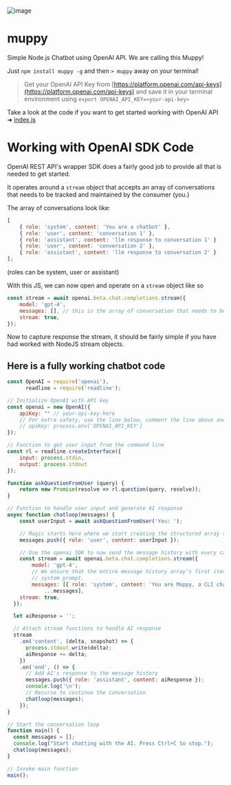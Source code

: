 ![image](https://github.com/shamasis/muppy/assets/232373/44671224-0704-4ca4-8346-a21aca45f846)

# muppy

Simple Node.js Chatbot using OpenAI API. We are calling this Muppy!

Just `npm install muppy -g` and then `> muppy` away on your terminal!

> Get your OpenAI API Key from 
> [https://platform.openai.com/api-keys](https://platform.openai.com/api-keys)
> and save it in your terminal environment using `export OPENAI_API_KEY=<your-api-key>`

Take a look at the code if you want to get started working with OpenAI API
➜ [index.js](index.js)

# Working with OpenAI SDK Code

OpenAI REST API's wrapper SDK does a fairly good job to provide all that is needed
to get started.

It operates around a `stream` object that accepts an array of conversations that
needs to be tracked and maintained by the consumer (you.)

The array of conversations look like:
```js
[
    { role: 'system', content: 'You are a chatbot' },
    { role: 'user', content: 'conversation 1' },
    { role: 'assistant', content: 'llm response to conversation 1' }
    { role: 'user', content: 'conversation 2' },
    { role: 'assistant', content: 'llm response to conversation 2' }
];
```
(roles can be system, user or assistant)

With this JS, we can now open and operate on a `stream` object like so

```js
const stream = await openai.beta.chat.completions.stream({
    model: 'gpt-4',
    messages: [], // this is the array of conversation that needs to be resent every time
    stream: true,
});
```

Now to capture response the stream, it should be fairly simple if you have had worked
with NodeJS stream objects.

## Here is a fully working chatbot code

```js
const OpenAI = require('openai'),
      readline = require('readline');

// Initialize OpenAI with API key
const openai = new OpenAI({
    apiKey: "" // your-api-key-here
    // For extra safety, use the line below, comment the line above and pass the API key as an environment variable:
    // apiKey: process.env['OPENAI_API_KEY']
});

// Function to get user input from the command line
const rl = readline.createInterface({
    input: process.stdin,
    output: process.stdout
});

function askQuestionFromUser (query) {
    return new Promise(resolve => rl.question(query, resolve));
}

// Function to handle user input and generate AI response
async function chatloop(messages) {
    const userInput = await askQuestionFromUser('You: ');

    // Magic starts here where we start creating the structured array that holds all conversation
    messages.push({ role: 'user', content: userInput });

    // Use the openai SDK to now send the message history with every call and get response
    const stream = await openai.beta.chat.completions.stream({
        model: 'gpt-4',
        // We ensure that the entire message history array's first item is a special
        // system prompt.
        messages: [{ role: 'system', content: 'You are Muppy, a CLI chatbot.' }, 
            ...messages],
    stream: true,
  });

  let aiResponse = '';

  // Attach stream functions to handle AI response
  stream
    .on('content', (delta, snapshot) => {
      process.stdout.write(delta);
      aiResponse += delta;
    })
    .on('end', () => {
      // Add AI's response to the message history
      messages.push({ role: 'assistant', content: aiResponse });
      console.log('\n');
      // Recurse to continue the conversation
      chatloop(messages);
    });
}

// Start the conversation loop
function main() {
  const messages = [];
  console.log("Start chatting with the AI. Press Ctrl+C to stop.");
  chatloop(messages);
}

// Invoke main function
main();
```
